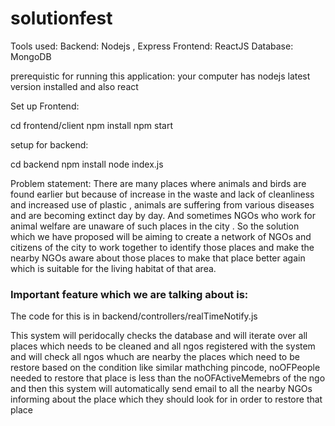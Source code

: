 # solutionfest

Tools used:
Backend: Nodejs , Express
Frontend: ReactJS
Database: MongoDB

prerequistic for running this application:
your computer has nodejs latest version installed and also react

Set up Frontend:

cd frontend/client
npm install
npm start

setup for backend:

cd backend
npm install
node index.js



Problem statement:
There are many places where animals and birds are found earlier but because of increase in the waste and lack of cleanliness and increased use of plastic , animals are suffering
from various diseases and are becoming extinct day by day. And sometimes  NGOs who work for animal welfare are unaware of such places in the city . So the solution which we have
proposed will be aiming to create a network of NGOs and citizens of the city to work together to identify those places and make the nearby NGOs aware about those places to make
that place better again which is suitable for the living habitat of that area.

###  Important feature which we are talking about is:

The code for this is in backend/controllers/realTimeNotify.js

This system will peridocally checks the database and will iterate over all places which needs to be cleaned and all ngos registered with the system and will check
all ngos whuch are nearby the places which need to be restore based on the condition like similar mathching pincode, noOFPeople needed to restore that place is less than
the noOFActiveMemebrs of the ngo and then this system will automatically send email to all the nearby NGOs informing about the place which they should look for
in order to restore that place



